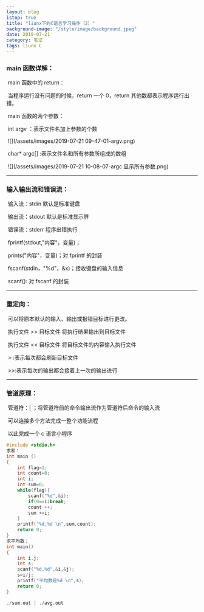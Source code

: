 ```yaml
---
layout: blog
istop: true
title: "liunx下的C语言学习操作（2）"
background-image: "/style/image/background.jpeg"
date: 2019-07-21
category: 笔记
tags: liunx C
---
```


### main 函数详解：

​ main 函数中的 return：

​ 当程序运行没有问题的时候，return 一个 0，return 其他数都表示程序运行出错。

​ main 函数的两个参数：

​ int argv ：表示文件名加上参数的个数

​ ![](/assets/images/2019-07-21 09-47-01-argv.png)

​ char\* argc[] :表示文件名和所有参数所组成的数组

​ ![](/assets/images/2019-07-21 10-08-07-argc 显示所有参数.png)

---

### 输入输出流和错误流：

​ 输入流：stdin 默认是标准键盘

​ 输出流：stdout 默认是标准显示屏

​ 错误流：stderr 程序出错执行

​ fprintf(stdout,"内容"，变量)；

​ prints("内容"，变量)；对 fprintf 的封装

​ fscanf(stdin，"%d"，&x)；接收键盘的输入信息

​ scanf(): 对 fscanf 的封装

---

### 重定向：

​ 可以将原本默认的输入、输出或报错目标进行更改。

​ 执行文件 >> 目标文件 将执行结果输出到目标文件

​ 执行文件 << 目标文件 将目标文件的内容输入执行文件

​ > :表示每次都会刷新目标文件

​ >>:表示每次的输出都会接着上一次的输出进行

---

### 管道原理：

​ 管道符：| ；将管道符前的命令输出流作为管道符后命令的输入流

​ 可以连接多个方法完成一整个功能流程

​ 以此完成一个 c 语言小程序

```c
#include <stdio.h>
求和：
int main ()
{
    int flag=1;
    int count=0;
    int i;
    int sum=0;
    while(flag){
        scanf("%d",&i);
        if(0==i)break;
        count ++;
        sum +=i;
    }
    printf("%d,%d \n",sum,count);
    return 0;
}
求平均数：
int main()
{
    int i,j;
    int s;
    scanf("%d,%d",&i,&j);
    s=i/j;
    printf("平均数是%d \n",s);
    return 0;
}

./sum.out | ./avg.out
```
